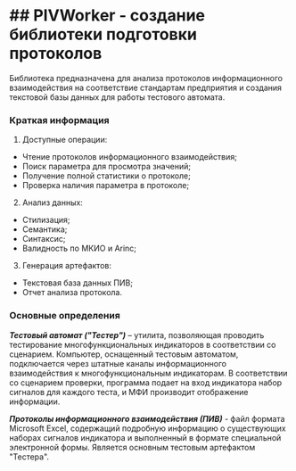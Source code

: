 # ## PIVWorker - создание библиотеки подготовки протоколов

Библиотека предназначена для анализа протоколов информационного взаимодействия на соответствие стандартам предприятия
и создания текстовой базы данных для работы тестового автомата.

### Краткая информация

1. Доступные операции:
  * Чтение протоколов информационного взаимодействия;
  * Поиск параметра для просмотра значений;
  * Получение полной статистики о протоколе;
  * Проверка наличия параметра в протоколе;
  
2. Анализ данных:
  * Стилизация;
  * Семантика;
  * Синтаксис;
  * Валидность по МКИО и Arinс;
  
3. Генерация артефактов:
  * Текстовая база данных ПИВ;
  * Отчет анализа протокола.

### Основные определения

***Тестовый автомат ("Тестер")*** – утилита, позволяющая проводить тестирование многофункциональных индикаторов в соответствии со сценарием.
                                    Компьютер, оснащенный тестовым автоматом, подключается через штатные каналы информационного 
                                    взаимодействия к многофункциональным индикаторам. В соответствии со сценарием проверки, программа 
                                    подает на вход индикатора набор сигналов для каждого теста, и МФИ производит отображение информации.
                                    
***Протоколы информационного взаимодействия (ПИВ)*** - файл формата Microsoft Excel, содержащий подробную информацию о существующих
                                                       наборах сигналов индикатора и выполненный в формате специальной электронной формы.
                                                       Является основным тестовым артефактом "Тестера".
